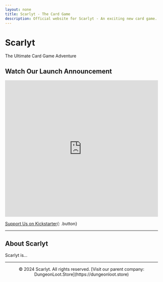 ```yaml
---
layout: none
title: Scarlyt - The Card Game
description: Official website for Scarlyt - An exciting new card game. Launching now on Kickstarter!
---
```


# Scarlyt
The Ultimate Card Game Adventure

## Watch Our Launch Announcement
<div style="text-align: center;">
    <iframe src="https://www.youtube.com/embed/your-video-id" allowfullscreen style="width: 100%; max-width: 800px; height: 450px; border: none;"></iframe>
</div>

[Support Us on Kickstarter](https://www.kickstarter.com/your-kickstarter-link){: .button}

---

## About Scarlyt
Scarlyt is...

---

<footer style="text-align: center;">
    &copy; 2024 Scarlyt. All rights reserved.  
    [Visit our parent company: DungeonLoot.Store](https://dungeonloot.store)
</footer>
